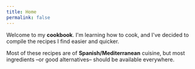 ```yaml
---
title: Home
permalink: false
---
```


Welcome to my **cookbook**. I'm learning how to cook, and I've decided to compile the recipes I find easier and quicker.

Most of these recipes are of **Spanish/Mediterranean** cuisine, but most ingredients –or good alternatives– should be available everywhere.
